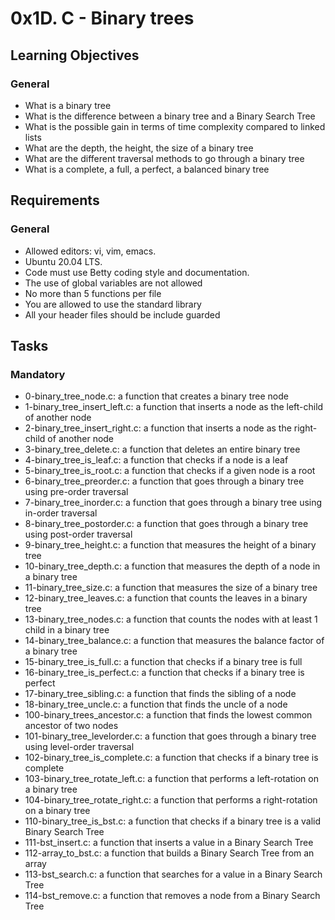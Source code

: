 # 0x1D. C - Binary trees

## Learning Objectives

### General
- What is a binary tree
- What is the difference between a binary tree and a Binary Search Tree
- What is the possible gain in terms of time complexity compared to linked lists
- What are the depth, the height, the size of a binary tree
- What are the different traversal methods to go through a binary tree
- What is a complete, a full, a perfect, a balanced binary tree 


## Requirements

### General
- Allowed editors: vi, vim, emacs.
- Ubuntu 20.04 LTS.
- Code must use Betty coding style and documentation.
- The use of global variables are not allowed
- No more than 5 functions per file
- You are allowed to use the standard library
- All your header files should be include guarded


## Tasks

### Mandatory
- 0-binary_tree_node.c: a function that creates a binary tree node
- 1-binary_tree_insert_left.c: a function that inserts a node as the left-child of another node
- 2-binary_tree_insert_right.c: a function that inserts a node as the right-child of another node
- 3-binary_tree_delete.c: a function that deletes an entire binary tree
- 4-binary_tree_is_leaf.c: a function that checks if a node is a leaf
- 5-binary_tree_is_root.c: a function that checks if a given node is a root
- 6-binary_tree_preorder.c: a function that goes through a binary tree using pre-order traversal
- 7-binary_tree_inorder.c: a function that goes through a binary tree using in-order traversal
- 8-binary_tree_postorder.c: a function that goes through a binary tree using post-order traversal
- 9-binary_tree_height.c: a function that measures the height of a binary tree
- 10-binary_tree_depth.c: a function that measures the depth of a node in a binary tree
- 11-binary_tree_size.c: a function that measures the size of a binary tree
- 12-binary_tree_leaves.c: a function that counts the leaves in a binary tree
- 13-binary_tree_nodes.c: a function that counts the nodes with at least 1 child in a binary tree
- 14-binary_tree_balance.c: a function that measures the balance factor of a binary tree
- 15-binary_tree_is_full.c: a function that checks if a binary tree is full
- 16-binary_tree_is_perfect.c: a function that checks if a binary tree is perfect
- 17-binary_tree_sibling.c: a function that finds the sibling of a node
- 18-binary_tree_uncle.c: a function that finds the uncle of a node
- 100-binary_trees_ancestor.c: a function that finds the lowest common ancestor of two nodes
- 101-binary_tree_levelorder.c: a function that goes through a binary tree using level-order traversal
- 102-binary_tree_is_complete.c: a function that checks if a binary tree is complete
- 103-binary_tree_rotate_left.c: a function that performs a left-rotation on a binary tree
- 104-binary_tree_rotate_right.c: a function that performs a right-rotation on a binary tree
- 110-binary_tree_is_bst.c: a function that checks if a binary tree is a valid Binary Search Tree
- 111-bst_insert.c: a function that inserts a value in a Binary Search Tree
- 112-array_to_bst.c: a function that builds a Binary Search Tree from an array
- 113-bst_search.c: a function that searches for a value in a Binary Search Tree
- 114-bst_remove.c: a function that removes a node from a Binary Search Tree
